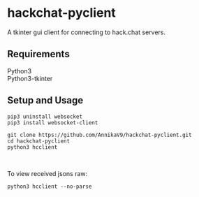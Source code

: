 # hackchat-pyclient
A tkinter gui client for connecting to hack.chat servers.


## Requirements
Python3<br/>
Python3-tkinter


## Setup and Usage
```
pip3 uninstall websocket
pip3 install websocket-client

git clone https://github.com/AnnikaV9/hackchat-pyclient.git
cd hackchat-pyclient
python3 hcclient
```
<br/>

To view received jsons raw:
```
python3 hcclient --no-parse
```
